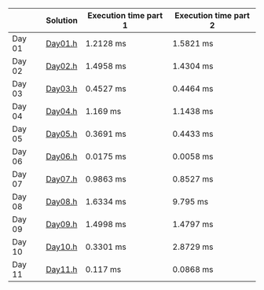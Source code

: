 |	| Solution 	| Execution time part 1	 | Execution time part 2	|
|---------|---|---|---|
| Day 01	|[Day01.h](tasks/Day01.h)	| 1.2128 ms	 | 1.5821 ms	 |
| Day 02	|[Day02.h](tasks/Day02.h)	| 1.4958 ms	 | 1.4304 ms	 |
| Day 03	|[Day03.h](tasks/Day03.h)	| 0.4527 ms	 | 0.4464 ms	 |
| Day 04	|[Day04.h](tasks/Day04.h)	| 1.169 ms	 | 1.1438 ms	 |
| Day 05	|[Day05.h](tasks/Day05.h)	| 0.3691 ms	 | 0.4433 ms	 |
| Day 06	|[Day06.h](tasks/Day06.h)	| 0.0175 ms	 | 0.0058 ms	 |
| Day 07	|[Day07.h](tasks/Day07.h)	| 0.9863 ms	 | 0.8527 ms	 |
| Day 08	|[Day08.h](tasks/Day08.h)	| 1.6334 ms	 | 9.795 ms	 |
| Day 09	|[Day09.h](tasks/Day09.h)	| 1.4998 ms	 | 1.4797 ms	 |
| Day 10	|[Day10.h](tasks/Day10.h)	| 0.3301 ms	 | 2.8729 ms	 |
| Day 11	|[Day11.h](tasks/Day11.h)	| 0.117 ms	 | 0.0868 ms	 |
